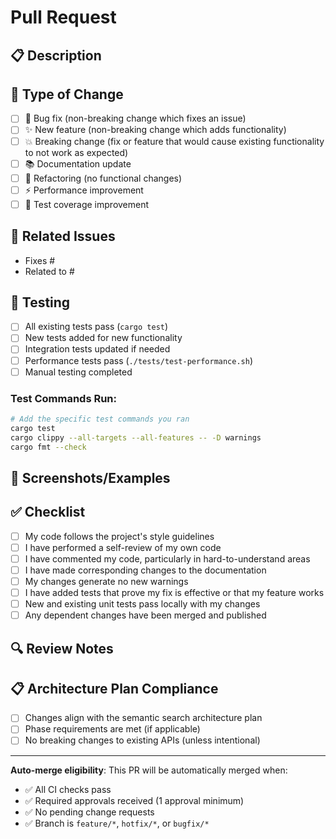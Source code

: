 # Pull Request

## 📋 Description
<!-- Provide a clear and concise description of what this PR does -->

## 🔧 Type of Change
<!-- Mark the relevant option with an [x] -->
- [ ] 🐛 Bug fix (non-breaking change which fixes an issue)
- [ ] ✨ New feature (non-breaking change which adds functionality)
- [ ] 💥 Breaking change (fix or feature that would cause existing functionality to not work as expected)
- [ ] 📚 Documentation update
- [ ] 🔧 Refactoring (no functional changes)
- [ ] ⚡ Performance improvement
- [ ] 🧪 Test coverage improvement

## 🎯 Related Issues
<!-- Link to related issues using "Fixes #123" or "Closes #123" -->
- Fixes #
- Related to #

## 🧪 Testing
<!-- Describe the tests you ran and how to reproduce them -->
- [ ] All existing tests pass (`cargo test`)
- [ ] New tests added for new functionality
- [ ] Integration tests updated if needed
- [ ] Performance tests pass (`./tests/test-performance.sh`)
- [ ] Manual testing completed

### Test Commands Run:
```bash
# Add the specific test commands you ran
cargo test
cargo clippy --all-targets --all-features -- -D warnings
cargo fmt --check
```

## 📸 Screenshots/Examples
<!-- If applicable, add screenshots or code examples -->

## ✅ Checklist
<!-- Mark completed items with [x] -->
- [ ] My code follows the project's style guidelines
- [ ] I have performed a self-review of my own code
- [ ] I have commented my code, particularly in hard-to-understand areas
- [ ] I have made corresponding changes to the documentation
- [ ] My changes generate no new warnings
- [ ] I have added tests that prove my fix is effective or that my feature works
- [ ] New and existing unit tests pass locally with my changes
- [ ] Any dependent changes have been merged and published

## 🔍 Review Notes
<!-- Add any notes for reviewers -->

## 📋 Architecture Plan Compliance
<!-- For significant changes, confirm alignment with the architecture plan -->
- [ ] Changes align with the semantic search architecture plan
- [ ] Phase requirements are met (if applicable)
- [ ] No breaking changes to existing APIs (unless intentional)

---

**Auto-merge eligibility**: This PR will be automatically merged when:
- ✅ All CI checks pass
- ✅ Required approvals received (1 approval minimum)
- ✅ No pending change requests
- ✅ Branch is `feature/*`, `hotfix/*`, or `bugfix/*` 